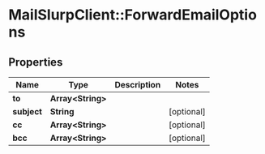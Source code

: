 # MailSlurpClient::ForwardEmailOptions

## Properties
Name | Type | Description | Notes
------------ | ------------- | ------------- | -------------
**to** | **Array&lt;String&gt;** |  | 
**subject** | **String** |  | [optional] 
**cc** | **Array&lt;String&gt;** |  | [optional] 
**bcc** | **Array&lt;String&gt;** |  | [optional] 


